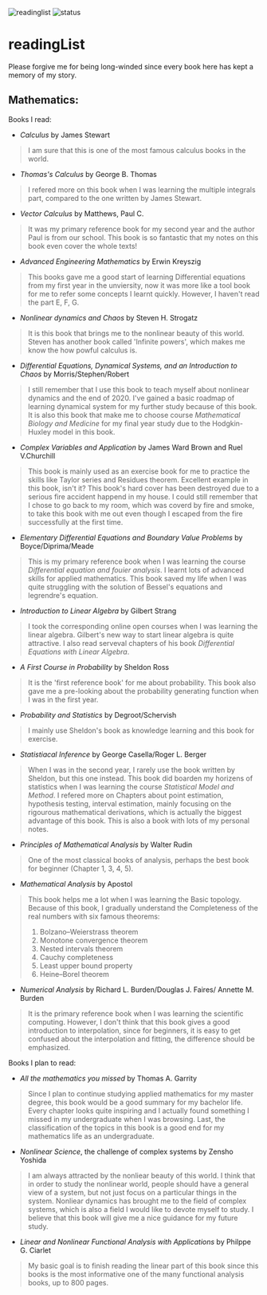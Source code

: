 ![readinglist](https://img.shields.io/badge/math-reading%20list-orange)     ![status](https://img.shields.io/badge/status-updating-blue)

# readingList

Please forgive me for being long-winded since every book here has kept a memory of my story.

## Mathematics:
Books I read:
+ *Calculus* by James Stewart  
 > I am sure that this is one of the most famous calculus books in the world.  

+ *Thomas's Calculus* by George B. Thomas
> I refered more on this book when I was learning the multiple integrals part, compared to the one written by James Stewart.

+ *Vector Calculus* by Matthews, Paul C.

>   It was my primary reference book for my second year and the author Paul is from our school. This book is so fantastic that my notes on this book even cover the whole texts!

+ *Advanced Engineering Mathematics* by Erwin Kreyszig 

>This books gave me a good start of learning Differential equations from my first year in the unviersity, now it was more like a tool book for me to refer some concepts I learnt quickly. However, I haven't read the part E, F, G.

+ *Nonlinear dynamics and Chaos* by Steven H. Strogatz  

> It is this book that brings me to the nonlinear beauty of this world. Steven has another book called 'Infinite powers', which makes me know the how powful calculus is.

+ *Differential Equations, Dynamical Systems, and an Introduction to Chaos* by Morris/Stephen/Robert 

> I still remember that I use this book to teach myself about nonlinear dynamics and the end of 2020. I've gained a basic roadmap of learning dynamical system for my further study because of this book. It is also this book that make me to choose course *Mathematical Biology and Medicine* for my final year study due to the Hodgkin-Huxley model in this book.

+ *Complex Variables and Application* by James Ward Brown and Ruel V.Churchill 

> This book is mainly used as an exercise book for me to practice the skills like Taylor series and Residues theorem. Excellent example in this book, isn't it? This book's hard cover has been destroyed due to a serious fire accident happend in my house. I could still remember that I chose to go back to my room, which was coverd by fire and smoke, to take this book with me out even though I escaped from the fire successfully at the first time.

+ *Elementary Differential Equations and Boundary Value Problems* by Boyce/Diprima/Meade 

>  This is my primary reference book when I was learning the course *Differential equation and fouier analysis*. I learnt lots of advanced skills for applied mathematics. This book saved my life when I was quite struggling with the solution of Bessel's equations and legrendre's equation.

+ *Introduction to Linear Algebra* by Gilbert Strang

>  I took the corresponding online open courses when I was learning the linear algebra. Gilbert's new way to start linear algebra is quite attractive. I also read serveval chapters of his book *Differential Equations with Linear Algebra*.

+ *A First Course in Probability* by Sheldon Ross 

> It is the 'first reference book' for me about probability. This book also gave me a pre-looking about the probability generating function when I was in the first year. 

+ *Probability and Statistics* by Degroot/Schervish

> I mainly use Sheldon's book as knowledge learning and this book for exercise.

+ *Statistiacal Inference* by George Casella/Roger L. Berger

> When I was in the second year, I rarely use the book written by Sheldon, but this one instead. This book did boarden my horizens of statistics when I was learning the course *Statistical Model and Method*. I refered more on Chapters about point estimation, hypothesis testing, interval estimation, mainly focusing on the rigourous mathematical derivations, which is actually the biggest advantage of this book. This is also a book with lots of my personal notes.

+ *Principles of Mathematical Analysis* by Walter Rudin

> One of the most classical books of analysis, perhaps the best book for beginner (Chapter 1, 3, 4, 5). 

+ *Mathematical Analysis* by Apostol

> This book helps me a lot when I was learning the Basic topology. Because of this book, I gradually understand the  Completeness of the real numbers with six famous theorems:
>
> 1. Bolzano–Weierstrass theorem
> 2. Monotone convergence theorem
> 3. Nested intervals theorem
> 4. Cauchy completeness
> 5. Least upper bound property
> 6. Heine–Borel theorem

+ *Numerical Analysis* by Richard L. Burden/Douglas J. Faires/ Annette M. Burden

> It is the primary reference book when I was learning the scientific computing. However, I don't think that this book gives a good introduction to interpolation, since for beginners, it is easy to get confused about the interpolation and fitting, the difference should be emphasized.  





Books I plan to read:

+ *All the mathematics you missed* by Thomas A. Garrity

> Since I plan to continue studying applied mathematics for my master degree, this book would be a good summary for my bachelor life. Every chapter looks quite inspiring and I actually found something I missed in my undergraduate when I was browsing. Last, the classification of the topics in this book is a good end for my mathematics life as an undergraduate.

+ *Nonlinear Science*, the challenge of complex systems by Zensho Yoshida

> I am always attracted by the nonliear beauty of this world. I think that in order to study the nonlinear world, people should have a general view of a system, but not just focus on a particular things in the system.  Nonliear dynamics has brought me to the field of complex systems, which is also a field I would like to devote myself to study. I believe that this book will give me a nice guidance for my future study.


+ *Linear and Nonlinear Functional Analysis with Applications* by Philppe G. Ciarlet

> My basic goal is to finish reading the linear part of this book since this books is the most informative one of the many functional analysis books, up to 800 pages.





